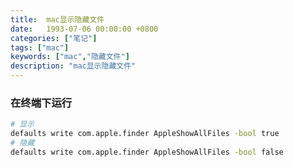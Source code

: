 ```yaml
---
title:  mac显示隐藏文件
date:   1993-07-06 00:00:00 +0800
categories: ["笔记"]
tags: ["mac"]
keywords: ["mac","隐藏文件"]
description: "mac显示隐藏文件"
---
```



### 在终端下运行

```bash
# 显示
defaults write com.apple.finder AppleShowAllFiles -bool true
# 隐藏
defaults write com.apple.finder AppleShowAllFiles -bool false
```
